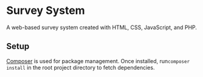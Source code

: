 # Survey System

A web-based survey system created with HTML, CSS, JavaScript, and PHP.

## Setup

[Composer](https://getcomposer.org/) is used for package management. Once installed, run`composer install` in the root project directory to fetch dependencies.

